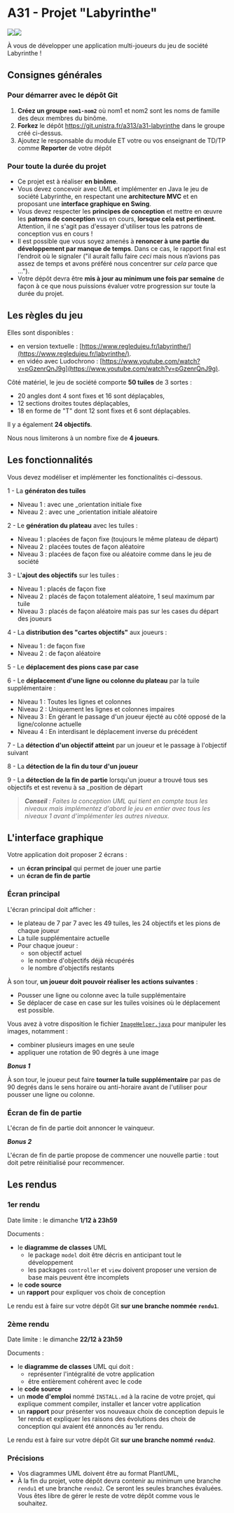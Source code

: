 A31 - Projet "Labyrinthe"
=========================

![](img/labyrinthe.jpg)![](img/labyrinthe2.jpg)

À vous de développer une application multi-joueurs du jeu de société Labyrinthe !

Consignes générales
-------------------

### Pour démarrer avec le dépôt Git

1. **Créez un groupe `nom1-nom2`** où nom1 et nom2 sont les noms de famille des deux membres du binôme.
1. **Forkez** le dépôt <https://git.unistra.fr/a313/a31-labyrinthe> dans le groupe créé ci-dessus.
1. Ajoutez le responsable du module ET votre ou vos enseignant de TD/TP comme **Reporter** de votre dépôt

### Pour toute la durée du projet

- Ce projet est à réaliser **en binôme**.
- Vous devez concevoir avec UML et implémenter en Java le jeu de société Labyrinthe, en respectant une **architecture MVC** et en proposant une **interface graphique en Swing**.
- Vous devez respecter les **principes de conception** et mettre en œuvre les **patrons de conception** vus en cours, **lorsque cela est pertinent**. Attention, il ne s'agit pas d'essayer d'utiliser tous les patrons de conception vus en cours !
- Il est possible que vous soyez amenés à **renoncer à une partie du développement par manque de temps**. Dans ce cas, le rapport final est l’endroit où le signaler ("il aurait fallu faire *ceci* mais nous n’avions pas assez de temps et avons préféré nous concentrer sur *cela* parce que ...").
- Votre dépôt devra être **mis à jour au minimum une fois par semaine** de façon à ce que nous puissions évaluer votre progression sur toute la durée du projet.

Les règles du jeu
-----------------

Elles sont disponibles :

- en version textuelle : [https://www.regledujeu.fr/labyrinthe/](https://www.regledujeu.fr/labyrinthe/).
- en vidéo avec Ludochrono : [https://www.youtube.com/watch?v=pGzenrQnJ9g](https://www.youtube.com/watch?v=pGzenrQnJ9g).

Côté matériel, le jeu de société comporte **50 tuiles** de 3 sortes :

- 20 angles dont 4 sont fixes et 16 sont déplaçables,
- 12 sections droites toutes déplaçables,
- 18 en forme de "T" dont 12 sont fixes et 6 sont déplaçables.

Il y a également **24 objectifs**.

Nous nous limiterons à un nombre fixe de **4 joueurs**.

Les fonctionnalités
-------------------

Vous devez modéliser et implémenter les fonctionalités ci-dessous.

1 - La **génératon des tuiles**

- Niveau 1 : avec une _orientation initiale fixe
- Niveau 2 : avec une _orientation initiale aléatoire

2 - Le **génération du plateau** avec les tuiles :

- Niveau 1 : placées de façon fixe (toujours le même plateau de départ)
- Niveau 2 : placées toutes de façon aléatoire
- Niveau 3 : placées de façon fixe ou aléatoire comme dans le jeu de société

3 - L'**ajout des objectifs** sur les tuiles :

- Niveau 1 : placés de façon fixe
- Niveau 2 : placés de façon totalement aléatoire, 1 seul maximum par tuile
- Niveau 3 : placés de façon aléatoire mais pas sur les cases du départ des joueurs

4 - La **distribution des "cartes objectifs"** aux joueurs :

- Niveau 1 : de façon fixe
- Niveau 2 : de façon aléatoire

5 - Le **déplacement des pions case par case**

6 - Le **déplacement d'une ligne ou colonne du plateau** par la tuile supplémentaire :

- Niveau 1 : Toutes les lignes et colonnes
- Niveau 2 : Uniquement les lignes et colonnes impaires
- Niveau 3 : En gérant le passage d'un joueur éjecté au côté opposé de la ligne/colonne actuelle
- Niveau 4 : En interdisant le déplacement inverse du précédent

7 - La **détection d'un objectif atteint** par un joueur et le passage à l'objectif suivant

8 - La **détection de la fin du tour d'un joueur**

9 - La **détection de la fin de partie** lorsqu'un joueur a trouvé tous ses objectifs et est revenu à sa _position de départ

> ***Conseil** : Faites la conception UML qui tient en compte tous les niveaux mais implémentez d'abord le jeu en entier avec tous les niveaux 1 avant d'implémenter les autres niveaux.*

L'interface graphique
---------------------

Votre application doit proposer 2 écrans :

- un **écran principal** qui permet de jouer une partie
- un **écran de fin de partie**

### Écran principal

L'écran principal doit afficher :

- le plateau de 7 par 7 avec les 49 tuiles, les 24 objectifs et les pions de chaque joueur
- La tuile supplémentaire actuelle
- Pour chaque joueur :
  - son objectif actuel
  - le nombre d'objectifs déjà récupérés
  - le nombre d'objectifs restants

À son tour, **un joueur doit pouvoir réaliser les actions suivantes** :

- Pousser une ligne ou colonne avec la tuile supplémentaire
- Se déplacer de case en case sur les tuiles voisines où le déplacement est possible.

Vous avez à votre disposition le fichier [`ImageHelper.java`](helpers/ImageHelper.java) pour manipuler les images, notamment :

- combiner plusieurs images en une seule
- appliquer une rotation de 90 degrés à une image

***Bonus 1***

À son tour, le joueur peut faire **tourner la tuile supplémentaire** par pas de 90 degrés dans le sens horaire ou anti-horaire avant de l'utiliser pour pousser une ligne ou colonne.

### Écran de fin de partie

L'écran de fin de partie doit annoncer le vainqueur.

***Bonus 2***

L'écran de fin de partie propose de commencer une nouvelle partie : tout doit petre réinitialisé pour recommencer.

Les rendus
----------

### 1er rendu

Date limite : le dimanche **1/12 à 23h59**

Documents :

- le **diagramme de classes** UML
  - le package `model` doit être décris en anticipant tout le développement
  - les packages `controller` et `view` doivent proposer une version de base mais peuvent être incomplets
- le **code source**
- un **rapport** pour expliquer vos choix de conception

Le rendu est à faire sur votre dépôt Git **sur une branche nommée `rendu1`**.

### 2ème rendu

Date limite : le dimanche **22/12 à 23h59**

Documents :

- le **diagramme de classes** UML qui doit :
  - représenter l'intégralité de votre application
  - être entièrement cohérent avec le code
- le **code source**
- un **mode d'emploi** nommé `INSTALL.md` à la racine de votre projet, qui explique comment compiler, installer et lancer votre application
- un **rapport** pour présenter vos nouveaux choix de conception depuis le 1er rendu et expliquer les raisons des évolutions des choix de conception qui avaient été annoncés au 1er rendu.

Le rendu est à faire sur votre dépôt Git **sur une branche nommé `rendu2`**.

### Précisions

- Vos diagrammes UML doivent être au format PlantUML,
- À la fin du projet, votre dépôt devra contenir au minimum une branche `rendu1` et une branche `rendu2`. Ce seront les seules branches évaluées. Vous êtes libre de gérer le reste de votre dépôt comme vous le souhaitez.
